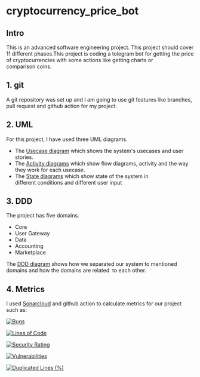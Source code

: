 # cryptocurrency_price_bot

## Intro

This is an advanced software engineering project. This project should cover 11 different phases.This project is coding a telegram bot for getting the price of cryptocurrencies with some actions like getting charts or comparison coins.

## 1. git

A git repository was set up and I am going to use git features like branches, pull request and github action for my project.

## 2. UML

For this project, I have used three UML diagrams.

<ul>
<li> The <a href="https://github.com/maryam-mohebbi/cryptocurrency_price_bot/tree/main/diagrams/usecase.md">Usecase diagram</a> which shows the system's usecases and user stories.</li>
<li> The <a href="https://github.com/maryam-mohebbi/cryptocurrency_price_bot/tree/main/diagrams/activity-diagram.md">Activity diagrams</a> which show flow diagrams, activity and the way they work for each usecase.</li>
<li> The <a href="https://github.com/maryam-mohebbi/cryptocurrency_price_bot/tree/main/diagrams/state-diagram.md">State diagrams</a> which show state of the system in different conditions and different user input</li></ul>

## 3. DDD

The project has five domains.

<ul>
<li>Core</li>
<li>User Gateway</li>
<li>Data</li>
<li>Accounting</li>
<li>Marketplace</li>
</ul>

The
<a href="https://github.com/maryam-mohebbi/cryptocurrency_price_bot/tree/main/diagrams/ddd-diagram.md">DDD diagram</a> shows how we separated our system to mentioned domains and how the domains are related  to each other.

## 4. Metrics

I used
<a href="https://sonarcloud.io/summary/overall?id=maryam-mohebbi_cryptocurrency_price_bot">Sonarcloud</a> and github action to calculate metrics for our project such as:

[![Bugs](https://sonarcloud.io/api/project_badges/measure?project=maryam-mohebbi_cryptocurrency_price_bot&metric=bugs)](https://sonarcloud.io/summary/new_code?id=maryam-mohebbi_cryptocurrency_price_bot)

[![Lines of Code](https://sonarcloud.io/api/project_badges/measure?project=maryam-mohebbi_cryptocurrency_price_bot&metric=ncloc)](https://sonarcloud.io/summary/new_code?id=maryam-mohebbi_cryptocurrency_price_bot)

[![Security Rating](https://sonarcloud.io/api/project_badges/measure?project=maryam-mohebbi_cryptocurrency_price_bot&metric=security_rating)](https://sonarcloud.io/summary/new_code?id=maryam-mohebbi_cryptocurrency_price_bot)

[![Vulnerabilities](https://sonarcloud.io/api/project_badges/measure?project=maryam-mohebbi_cryptocurrency_price_bot&metric=vulnerabilities)](https://sonarcloud.io/summary/new_code?id=maryam-mohebbi_cryptocurrency_price_bot)

[![Duplicated Lines (%)](https://sonarcloud.io/api/project_badges/measure?project=maryam-mohebbi_cryptocurrency_price_bot&metric=duplicated_lines_density)](https://sonarcloud.io/summary/new_code?id=maryam-mohebbi_cryptocurrency_price_bot)

